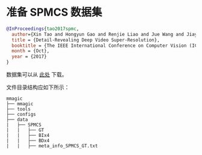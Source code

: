 # 准备 SPMCS 数据集

<!-- [DATASET] -->

```bibtex
@InProceedings{tao2017spmc,
  author={Xin Tao and Hongyun Gao and Renjie Liao and Jue Wang and Jiaya Jia},
  title = {Detail-Revealing Deep Video Super-Resolution},
  booktitle = {The IEEE International Conference on Computer Vision (ICCV)},
  month = {Oct},
  year = {2017}
}
```

数据集可以从 [此处](https://opendatalab.org.cn/SPMCS) 下载。

文件目录结构应如下所示：

```text
mmagic
├── mmagic
├── tools
├── configs
├── data
|   ├── SPMCS
|   |   ├── GT
|   |   ├── BIx4
|   |   ├── BDx4
|   |   ├── meta_info_SPMCS_GT.txt
```
